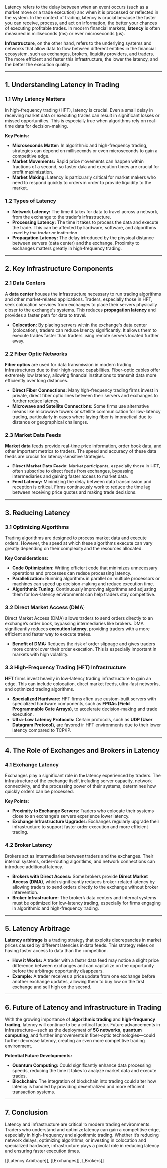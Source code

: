 Latency refers to the delay between when an event occurs (such as a market move or a trade execution) and when it is processed or reflected in the system. In the context of trading, latency is crucial because the faster you can receive, process, and act on information, the better your chances of executing profitable trades. In modern financial markets, **latency** is often measured in milliseconds (ms) or even microseconds (µs).

**Infrastructure**, on the other hand, refers to the underlying systems and networks that allow data to flow between different entities in the financial ecosystem, such as exchanges, brokers, liquidity providers, and traders. The more efficient and faster this infrastructure, the lower the latency, and the better the execution quality.

---

## 1. **Understanding Latency in Trading**

### 1.1 **Why Latency Matters**
In high-frequency trading (HFT), latency is crucial. Even a small delay in receiving market data or executing trades can result in significant losses or missed opportunities. This is especially true when algorithms rely on real-time data for decision-making.

**Key Points:**
- **Microseconds Matter:** In algorithmic and high-frequency trading, strategies can depend on milliseconds or even microseconds to gain a competitive edge.
- **Market Movements:** Rapid price movements can happen within fractions of a second, so faster data and execution times are crucial for profit maximization.
- **Market Making:** Latency is particularly critical for market makers who need to respond quickly to orders in order to provide liquidity to the market.

### 1.2 **Types of Latency**
- **Network Latency:** The time it takes for data to travel across a network, from the exchange to the trader’s infrastructure.
- **Processing Latency:** The time it takes to process the data and execute the trade. This can be affected by hardware, software, and algorithms used by the trader or institution.
- **Propagation Latency:** The delay introduced by the physical distance between servers (data center) and the exchange. Proximity to exchanges matters greatly in high-frequency trading.

---

## 2. **Key Infrastructure Components**

### 2.1 **Data Centers**
A **data center** houses the infrastructure necessary to run trading algorithms and other market-related applications. Traders, especially those in HFT, seek colocation services from exchanges to place their servers physically closer to the exchange's systems. This reduces **propagation latency** and provides a faster path for data to travel.

- **Colocation:** By placing servers within the exchange's data center (colocation), traders can reduce latency significantly. It allows them to execute trades faster than traders using remote servers located further away.

### 2.2 **Fiber Optic Networks**
**Fiber optics** are used for data transmission in modern trading infrastructures due to their high-speed capabilities. Fiber-optic cables offer extremely low latency, allowing financial institutions to transmit data more efficiently over long distances.

- **Direct Fiber Connections:** Many high-frequency trading firms invest in private, direct fiber optic lines between their servers and exchanges to further reduce latency.
- **Microwave and Satellite Connections:** Some firms use alternative means like microwave towers or satellite communication for low-latency trading, particularly in cases where laying fiber is impractical due to distance or geographical challenges.

### 2.3 **Market Data Feeds**
**Market data** feeds provide real-time price information, order book data, and other important metrics to traders. The speed and accuracy of these data feeds are crucial for latency-sensitive strategies.

- **Direct Market Data Feeds:** Market participants, especially those in HFT, often subscribe to direct feeds from exchanges, bypassing intermediaries and gaining faster access to market data.
- **Feed Latency:** Minimizing the delay between data transmission and reception is critical. Firms continuously work to reduce the time lag between receiving price quotes and making trade decisions.

---

## 3. **Reducing Latency**

### 3.1 **Optimizing Algorithms**
Trading algorithms are designed to process market data and execute orders. However, the speed at which these algorithms execute can vary greatly depending on their complexity and the resources allocated.

**Key Considerations:**
- **Code Optimization:** Writing efficient code that minimizes unnecessary operations and processes can reduce processing latency.
- **Parallelization:** Running algorithms in parallel on multiple processors or machines can speed up decision-making and reduce execution time.
- **Algorithmic Tuning:** Continuously improving algorithms and adjusting them for low-latency environments can help traders stay competitive.

### 3.2 **Direct Market Access (DMA)**
Direct Market Access (DMA) allows traders to send orders directly to an exchange’s order book, bypassing intermediaries like brokers. DMA significantly reduces **execution latency**, providing traders with a more efficient and faster way to execute trades.

- **Benefit of DMA:** Reduces the risk of order slippage and gives traders more control over their order execution. This is especially important in markets with high volatility.

### 3.3 **High-Frequency Trading (HFT) Infrastructure**
**HFT** firms invest heavily in low-latency trading infrastructure to gain an edge. This can include colocation, direct market feeds, ultra-fast networks, and optimized trading algorithms.

- **Specialized Hardware:** HFT firms often use custom-built servers with specialized hardware components, such as **FPGAs (Field Programmable Gate Arrays)**, to accelerate decision-making and trade execution.
- **Ultra-Low Latency Protocols:** Certain protocols, such as **UDP (User Datagram Protocol)**, are favored in HFT environments due to their lower latency compared to TCP/IP.

---

## 4. **The Role of Exchanges and Brokers in Latency**

### 4.1 **Exchange Latency**
Exchanges play a significant role in the latency experienced by traders. The infrastructure of the exchange itself, including server capacity, network connectivity, and the processing power of their systems, determines how quickly orders can be processed.

**Key Points:**
- **Proximity to Exchange Servers:** Traders who colocate their systems close to an exchange’s servers experience lower latency.
- **Exchange Infrastructure Upgrades:** Exchanges regularly upgrade their infrastructure to support faster order execution and more efficient trading.

### 4.2 **Broker Latency**
Brokers act as intermediaries between traders and the exchanges. Their internal systems, order-routing algorithms, and network connections can introduce additional latency. 

- **Brokers with Direct Access:** Some brokers provide **Direct Market Access (DMA)**, which significantly reduces broker-related latency by allowing traders to send orders directly to the exchange without broker intervention.
- **Broker Infrastructure:** The broker’s data centers and internal systems must be optimized for low-latency trading, especially for firms engaging in algorithmic and high-frequency trading.

---

## 5. **Latency Arbitrage**

**Latency arbitrage** is a trading strategy that exploits discrepancies in market prices caused by different latencies in data feeds. This strategy relies on having faster access to data than the competition.

- **How it Works:** A trader with a faster data feed may notice a slight price difference between exchanges and can capitalize on the opportunity before the arbitrage opportunity disappears.
- **Example:** A trader receives a price update from one exchange before another exchange updates, allowing them to buy low on the first exchange and sell high on the second.

---

## 6. **Future of Latency and Infrastructure in Trading**

With the growing importance of **algorithmic trading** and **high-frequency trading**, latency will continue to be a critical factor. Future advancements in infrastructure—such as the deployment of **5G networks**, **quantum computing**, and further improvements in fiber-optic technologies—could further decrease latency, creating an even more competitive trading environment.

**Potential Future Developments:**
- **Quantum Computing:** Could significantly enhance data processing speeds, reducing the time it takes to analyze market data and execute trades.
- **Blockchain:** The integration of blockchain into trading could alter how latency is handled by providing decentralized and more efficient transaction systems.

---

## 7. **Conclusion**

Latency and infrastructure are critical to modern trading environments. Traders who understand and optimize latency can gain a competitive edge, especially in high-frequency and algorithmic trading. Whether it’s reducing network delays, optimizing algorithms, or investing in colocation and specialized hardware, infrastructure plays a pivotal role in reducing latency and ensuring faster execution times.

[[Latency Arbitrage]], [[Exchanges]], [[Brokers]]